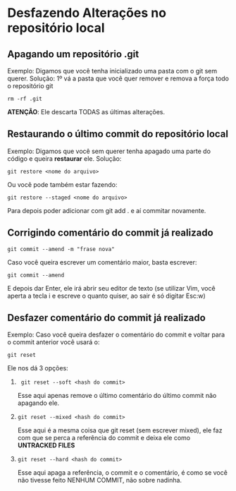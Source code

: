# Desfazendo Alterações no repositório local

## Apagando um repositório .git
Exemplo: Digamos que você tenha inicializado uma pasta com o git sem querer.
Solução: 
1º vá a pasta que você quer remover e remova a força todo o repositório git

```
rm -rf .git
```
**ATENÇÃO**: Ele descarta TODAS as últimas alterações.


## Restaurando o último commit do repositório local
Exemplo: Digamos que você sem querer tenha apagado uma parte do código e queira **restaurar** ele.
Solução:
```
git restore <nome do arquivo>
```
Ou você pode também estar fazendo: 
```
git restore --staged <nome do arquivo>
```
Para depois poder adicionar com git add . e aí commitar novamente. 

## Corrigindo comentário do commit já realizado
```
git commit --amend -m "frase nova"
```
Caso você queira escrever um comentário maior, basta escrever:
```
git commit --amend
```
E depois dar Enter, ele irá abrir seu editor de texto (se utilizar Vim, você aperta a tecla i e escreve o quanto quiser, ao sair é só digitar Esc:w)


## Desfazer comentário do commit já realizado
Exemplo: Caso você queira desfazer o comentário do commit e voltar para o commit anterior você usará o: 
```
git reset
```

Ele nos dá 3 opções:
1. ``` git reset --soft <hash do commit>```

    Esse aqui apenas remove o último comentário do último commit não apagando ele.

2. ```git reset --mixed <hash do commit>```

    Esse aqui é a mesma coisa que git reset (sem escrever mixed), ele faz com que se perca a referência do commit e deixa ele como **UNTRACKED FILES**

3. ```git reset --hard <hash do commit>```

    Esse aqui apaga a referência, o commit e o comentário, é como se você não tivesse feito NENHUM COMMIT, não sobre nadinha.

